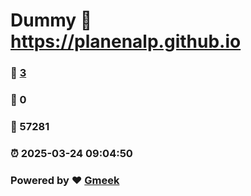 # Dummy :link: https://planenalp.github.io 
### :page_facing_up: [3](https://planenalp.github.io/tag.html) 
### :speech_balloon: 0 
### :hibiscus: 57281 
### :alarm_clock: 2025-03-24 09:04:50 
### Powered by :heart: [Gmeek](https://github.com/Meekdai/Gmeek)
